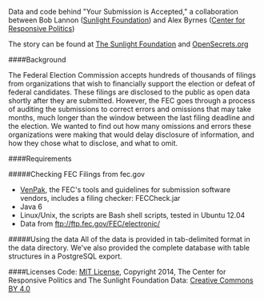 Data and code behind "Your Submission is Accepted," a collaboration between Bob Lannon ([Sunlight Foundation](http://sunlightfoundation.com)) and Alex Byrnes ([Center for Responsive Politics](http://opensecrets.org))

The story can be found at [The Sunlight Foundation](http://sunlightfoundation.com/blog/2014/10/14/your-submission-is-accepted-fecs-digital-gatekeeper-bars-few/) and [OpenSecrets.org](http://www.opensecrets.org/news/2014/10/your-submission-is-accepted-fecs-digital-gatekeeper-bars-few/)

####Background

The Federal Election Commission accepts hundreds of thousands of filings from organizations that wish to financially support the election or defeat of federal candidates.  These filings are disclosed to the public as open data shortly after they are submitted.  However, the FEC goes through a process of auditing the submissions to correct errors and omissions that may take months, much longer than the window between the last filing deadline and the election.  We wanted to find out how many omissions and errors these organizations were making that would delay disclosure of information, and how they chose what to disclose, and what to omit.

####Requirements

#####Checking FEC Filings from fec.gov
* [VenPak](http://www.fec.gov/elecfil/vendors.shtml), the FEC's tools and guidelines for submission software vendors, includes a filing checker: FECCheck.jar
* Java 6
* Linux/Unix, the scripts are Bash shell scripts, tested in Ubuntu 12.04
* Data from ftp://ftp.fec.gov/FEC/electronic/

#####Using the data
All of the data is provided in tab-delimited format in the data directory. We've also provided the complete database with table structures in a PostgreSQL export.

####Licenses
Code: [MIT License](http://opensource.org/licenses/MIT), Copyright 2014, The Center for Responsive Politics and The Sunlight Foundation
Data: [Creative Commons BY 4.0](http://creativecommons.org/licenses/by/4.0/)










